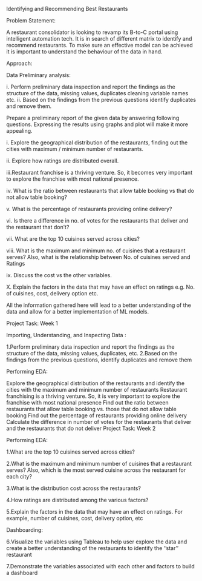 Identifying and Recommending Best Restaurants

Problem Statement:

A restaurant consolidator is looking to revamp its B-to-C portal using intelligent automation tech. It is in search of different matrix to identify and recommend restaurants. To make sure an effective model can be achieved it is important to understand the behaviour of the data in hand.

Approach:

Data Preliminary analysis:

i. Perform preliminary data inspection and report the findings as the structure of the data, missing values, duplicates cleaning variable names etc. ii. Based on the findings from the previous questions identify duplicates and remove them.

Prepare a preliminary report of the given data by answering following questions. Expressing the results using graphs and plot will make it more appealing.

i. Explore the geographical distribution of the restaurants, finding out the cities with maximum / minimum number of restaurants.

ii. Explore how ratings are distributed overall.

iii.Restaurant franchise is a thriving venture. So, it becomes very important to explore the franchise with most national presence.

iv. What is the ratio between restaurants that allow table booking vs that do not allow table booking?

v. What is the percentage of restaurants providing online delivery?

vi. Is there a difference in no. of votes for the restaurants that deliver and the restaurant that don’t?

vii. What are the top 10 cuisines served across cities?

viii. What is the maximum and minimum no. of cuisines that a restaurant serves? Also, what is the relationship between No. of cuisines served and Ratings

ix. Discuss the cost vs the other variables.

X. Explain the factors in the data that may have an effect on ratings e.g. No. of cuisines, cost, delivery option etc.

All the information gathered here will lead to a better understanding of the data and allow for a better implementation of ML models.

Project Task: Week 1

Importing, Understanding, and Inspecting Data :

1.Perform preliminary data inspection and report the findings as the structure of the data, missing values, duplicates, etc. 2.Based on the findings from the previous questions, identify duplicates and remove them

Performing EDA:

Explore the geographical distribution of the restaurants and identify the cities with the maximum and minimum number of restaurants
Restaurant franchising is a thriving venture. So, it is very important to explore the franchise with most national presence
Find out the ratio between restaurants that allow table booking vs. those that do not allow table booking
Find out the percentage of restaurants providing online delivery
Calculate the difference in number of votes for the restaurants that deliver and the restaurants that do not deliver
Project Task: Week 2

Performing EDA:

1.What are the top 10 cuisines served across cities?

2.What is the maximum and minimum number of cuisines that a restaurant serves? Also, which is the most served cuisine across the restaurant for each city?

3.What is the distribution cost across the restaurants?

4.How ratings are distributed among the various factors?

5.Explain the factors in the data that may have an effect on ratings. For example, number of cuisines, cost, delivery option, etc

Dashboarding:

6.Visualize the variables using Tableau to help user explore the data and create a better understanding of the restaurants to identify the ‘’star’’ restaurant

7.Demonstrate the variables associated with each other and factors to build a dashboard
